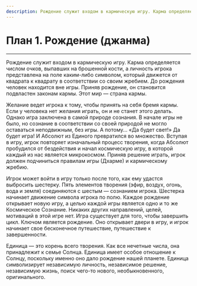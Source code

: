 ```yaml
---
description: Рождение служит входом в кармическую игру. Карма определяется числом очков, выпавших на брошенной кости, а личность игрока представлена на поле каким-либо символом, который движется от квадрата к квадрату в соответствии со своим жребием.
---
```

# План 1. Рождение (джанма) 


---
Рождение служит входом в кармическую игру. Карма определяется числом очков, выпавших на брошенной кости, а личность игрока представлена на поле каким-либо символом, который движется от квадрата к квадрату в соответствии со своим жребием. До рождения человек находится вне игры. Приняв рождение, он становится подвластен законам кармы. Этот мир — страна кармы. 

Желание ведет игрока к тому, чтобы принять на себя бремя кармы. Если у человека нет желания играть, он и не станет этого делать. Однако игра заключена в самой природе сознания. В начале игры не было, но сознание в соответствии со своей природой не могло оставаться неподвижным, без игры. А потому... «Да будет свет!» Да будет игра! И Абсолют из Единого превратился во множество. Вступая в игру, игрок повторяет изначальный процесс творения, когда Абсолют пробудился от бездействия и начал космическую игру, в которой каждый из нас является микрокосмом. Приняв решение играть, игрок должен подчиниться правилам игры (Дхарме) и кармическому жребию. 

Игрок может войти в игру только после того, как ему удастся выбросить шестерку. Пять элементов творения (эфир, воздух, огонь, вода и земля) соединяются с шестым — сознанием игрока. Шестерка начинает движение символа игрока по полю. Каждое рождение открывает новую игру, а целью каждой игры является одно и то же Космическое Сознание. Никаких других направлений, целей, мотиваций в этой игре нет. Игра существует для того, чтобы завершить цикл. Ключом является рождение. Оно открывает двери в игру, и игрок начинает свое бесконечное путешествие, путешествие к завершенности. 

Единица — это корень всего творения. Как все нечетные числа, она принадлежит к семье Солнца. Единица имеет особое отношение к Солнцу, поскольку именно оно дало рождение нашей планете. Единица символизирует независимую личность, независимое решение, независимую жизнь, поиск чего-то нового, необыкновенного, оригинального.
